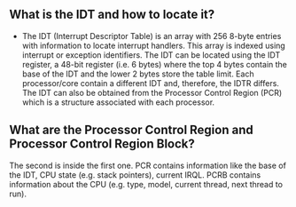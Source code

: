 ## What is the IDT and how to locate it?
- The IDT (Interrupt Descriptor Table) is an array with 256 8-byte entries with information to locate interrupt handlers. This array is indexed using interrupt or exception identifiers. The IDT can be located using the IDT register, a 48-bit register (i.e. 6 bytes) where the top 4 bytes contain the base of the IDT and the lower 2 bytes store the table limit. Each processor/core contain a different IDT and, therefore, the IDTR differs. The IDT can also be obtained from the Processor Control Region (PCR) which is a structure associated with each processor.

## What are the Processor Control Region and Processor Control Region Block?
The second is inside the first one. PCR contains information like the base of the IDT, CPU state (e.g. stack pointers), current IRQL. PCRB contains information about the CPU (e.g. type, model, current thread, next thread to run).  
